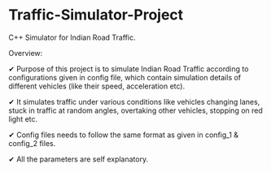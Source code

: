 # Traffic-Simulator-Project
C++ Simulator for Indian Road Traffic.

Overview:

✔ Purpose of this project is to simulate Indian Road Traffic according to configurations given in config file, which contain simulation details of different vehicles
(like their speed, acceleration etc).

✔ It simulates traffic under various conditions like vehicles changing lanes, stuck in traffic at random angles, overtaking other vehicles, stopping on red light etc.

✔ Config files needs to follow the same format as given in config_1 & config_2 files.

✔ All the parameters are self explanatory.

